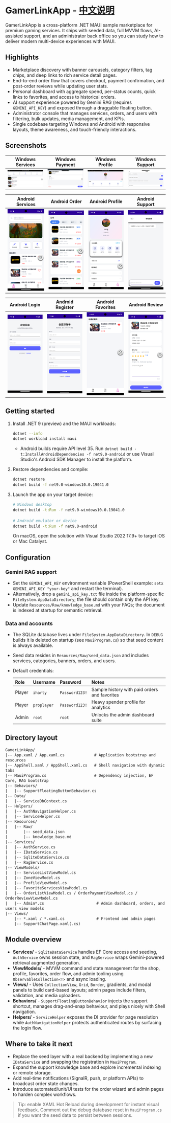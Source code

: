 ﻿# GamerLinkApp - [中文说明](README_cn.md)

GamerLinkApp is a cross-platform .NET MAUI sample marketplace for premium gaming services. It ships with seeded data, full MVVM flows, AI-assisted support, and an administrator back office so you can study how to deliver modern multi-device experiences with MAUI.

## Highlights
- Marketplace discovery with banner carousels, category filters, tag chips, and deep links to rich service detail pages.
- End-to-end order flow that covers checkout, payment confirmation, and post-order reviews while updating user stats.
- Personal dashboard with aggregate spend, per-status counts, quick links to favorites, and access to historical orders.
- AI support experience powered by Gemini RAG (requires `GEMINI_API_KEY`) and exposed through a draggable floating button.
- Administrator console that manages services, orders, and users with filtering, bulk updates, media management, and KPIs.
- Single codebase targeting Windows and Android with responsive layouts, theme awareness, and touch-friendly interactions.

## Screenshots
| Windows Services | Windows Payment | Windows Profile | Windows Support |
| --- | --- | --- | --- |
| ![Windows Services](README.IMAGE/Services_Windows.png) | ![Windows Payment](README.IMAGE/Payment_Windows.png) | ![Windows Profile](README.IMAGE/Profile_Windows.png) | ![Windows Support](README.IMAGE/Support_Windows.png) |

| Android Services | Android Order | Android Profile | Android Support |
| --- | --- | --- | --- |
| ![Android Services](README.IMAGE/Services_Android.png) | ![Android Order](README.IMAGE/Order_Android.png) | ![Android Profile](README.IMAGE/Profile_Android.png) | ![Android Support](README.IMAGE/Support_Android.png) |

| Android Login | Android Register | Android Favorites | Android Review |
| --- | --- | --- | --- |
| ![Android Login](README.IMAGE/Login_Android.png) | ![Android Register](README.IMAGE/Register_Android.png) | ![Android Favorites](README.IMAGE/Favorites_Android.png) | ![Android Review](README.IMAGE/Comment_Android.png) |

## Getting started
1. Install .NET 9 (preview) and the MAUI workloads:
   ```bash
   dotnet --info
   dotnet workload install maui
   ```
   - Android builds require API level 35. Run `dotnet build -t:InstallAndroidDependencies -f net9.0-android` or use Visual Studio's Android SDK Manager to install the platform.

2. Restore dependencies and compile:
   ```bash
   dotnet restore
   dotnet build -f net9.0-windows10.0.19041.0
   ```

3. Launch the app on your target device:
   ```bash
   # Windows desktop
   dotnet build -t:Run -f net9.0-windows10.0.19041.0

   # Android emulator or device
   dotnet build -t:Run -f net9.0-android
   ```
   On macOS, open the solution with Visual Studio 2022 17.9+ to target iOS or Mac Catalyst.

## Configuration
### Gemini RAG support
- Set the `GEMINI_API_KEY` environment variable (PowerShell example: `setx GEMINI_API_KEY "your-key"` and restart the terminal).
- Alternatively, drop a `gemini_api_key.txt` file inside the platform-specific `FileSystem.AppDataDirectory`; the file should contain only the API key.
- Update `Resources/Raw/knowledge_base.md` with your FAQs; the document is indexed at startup for semantic retrieval.

### Data and accounts
- The SQLite database lives under `FileSystem.AppDataDirectory`. In `DEBUG` builds it is deleted on startup (see `MauiProgram.cs`) so that seed content is always available.
- Seed data resides in `Resources/Raw/seed_data.json` and includes services, categories, banners, orders, and users.
- Default credentials:

  | Role | Username | Password | Notes |
  | --- | --- | --- | --- |
  | Player | `iharty` | `Password123!` | Sample history with paid orders and favorites |
  | Player | `proplayer` | `Password123!` | Heavy spender profile for analytics |
  | Admin | `root` | `root` | Unlocks the admin dashboard suite |

## Directory layout
```
GamerLinkApp/
|-- App.xaml / App.xaml.cs             # Application bootstrap and resources
|-- AppShell.xaml / AppShell.xaml.cs   # Shell navigation with dynamic tabs
|-- MauiProgram.cs                     # Dependency injection, EF Core, RAG bootstrap
|-- Behaviors/
|   |-- SupportFloatingButtonBehavior.cs
|-- Data/
|   |-- ServiceDbContext.cs
|-- Helpers/
|   |-- AuthNavigationHelper.cs
|   |-- ServiceHelper.cs
|-- Resources/
|   |-- Raw/
|       |-- seed_data.json
|       |-- knowledge_base.md
|-- Services/
|   |-- AuthService.cs
|   |-- IDataService.cs
|   |-- SqliteDataService.cs
|   |-- RagService.cs
|-- ViewModels/
|   |-- ServiceListViewModel.cs
|   |-- ZoneViewModel.cs
|   |-- ProfileViewModel.cs
|   |-- FavoriteServicesViewModel.cs
|   |-- OrderListViewModel.cs / OrderPaymentViewModel.cs / OrderReviewViewModel.cs
|   |-- Admin*.cs                       # Admin dashboard, orders, and users view models
|-- Views/
    |-- *.xaml / *.xaml.cs              # Frontend and admin pages
    |-- SupportChatPage.xaml(.cs)
```

## Module overview
- **Services/** - `SqliteDataService` handles EF Core access and seeding, `AuthService` owns session state, and `RagService` wraps Gemini-powered retrieval augmented generation.
- **ViewModels/** - MVVM command and state management for the shop, profile, favorites, order flow, and admin tooling using `ObservableCollection<T>` and async loading.
- **Views/** - Uses `CollectionView`, `Grid`, `Border`, gradients, and modal panels to build card-based layouts; admin pages include filters, validation, and media uploaders.
- **Behaviors/** - `SupportFloatingButtonBehavior` injects the support shortcut, manages drag-and-snap behaviour, and plays nicely with Shell navigation.
- **Helpers/** - `ServiceHelper` exposes the DI provider for page resolution while `AuthNavigationHelper` protects authenticated routes by surfacing the login flow.

## Where to take it next
- Replace the seed layer with a real backend by implementing a new `IDataService` and swapping the registration in `MauiProgram`.
- Expand the support knowledge base and explore incremental indexing or remote storage.
- Add real-time notifications (SignalR, push, or platform APIs) to broadcast order state changes.
- Introduce automated/unit/UI tests for the order wizard and admin pages to harden complex workflows.

> Tip: enable XAML Hot Reload during development for instant visual feedback. Comment out the debug database reset in `MauiProgram.cs` if you want the seed data to persist between sessions.

